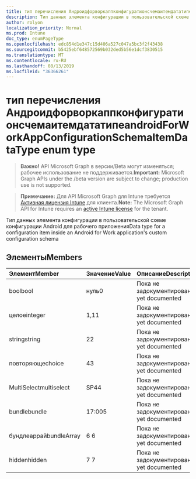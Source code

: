 ```yaml
---
title: тип перечисления Андроидфорворкаппконфигуратионсчемаитемдататипе
description: Тип данных элемента конфигурации в пользовательской схеме конфигурации Android для рабочего приложения
author: rolyon
localization_priority: Normal
ms.prod: Intune
doc_type: enumPageType
ms.openlocfilehash: edc854d1e347c15d406a527c047a5bc3f2f43438
ms.sourcegitcommit: b5425ebf648572569b032ded5b56e1dcf3830515
ms.translationtype: MT
ms.contentlocale: ru-RU
ms.lasthandoff: 08/13/2019
ms.locfileid: "36366261"
---
```

# <a name="androidforworkappconfigurationschemaitemdatatype-enum-type"></a><span data-ttu-id="9be6c-103">тип перечисления Андроидфорворкаппконфигуратионсчемаитемдататипе</span><span class="sxs-lookup"><span data-stu-id="9be6c-103">androidForWorkAppConfigurationSchemaItemDataType enum type</span></span>

> <span data-ttu-id="9be6c-104">**Важно!** API Microsoft Graph в версии/Beta могут изменяться; рабочее использование не поддерживается.</span><span class="sxs-lookup"><span data-stu-id="9be6c-104">**Important:** Microsoft Graph APIs under the /beta version are subject to change; production use is not supported.</span></span>

> <span data-ttu-id="9be6c-105">**Примечание:** Для API Microsoft Graph для Intune требуется [Активная лицензия Intune](https://go.microsoft.com/fwlink/?linkid=839381) для клиента.</span><span class="sxs-lookup"><span data-stu-id="9be6c-105">**Note:** The Microsoft Graph API for Intune requires an [active Intune license](https://go.microsoft.com/fwlink/?linkid=839381) for the tenant.</span></span>

<span data-ttu-id="9be6c-106">Тип данных элемента конфигурации в пользовательской схеме конфигурации Android для рабочего приложения</span><span class="sxs-lookup"><span data-stu-id="9be6c-106">Data type for a configuration item inside an Android for Work application's custom configuration schema</span></span>

## <a name="members"></a><span data-ttu-id="9be6c-107">Элементы</span><span class="sxs-lookup"><span data-stu-id="9be6c-107">Members</span></span>
|<span data-ttu-id="9be6c-108">Элемент</span><span class="sxs-lookup"><span data-stu-id="9be6c-108">Member</span></span>|<span data-ttu-id="9be6c-109">Значение</span><span class="sxs-lookup"><span data-stu-id="9be6c-109">Value</span></span>|<span data-ttu-id="9be6c-110">Описание</span><span class="sxs-lookup"><span data-stu-id="9be6c-110">Description</span></span>|
|:---|:---|:---|
|<span data-ttu-id="9be6c-111">bool</span><span class="sxs-lookup"><span data-stu-id="9be6c-111">bool</span></span>|<span data-ttu-id="9be6c-112">нуль</span><span class="sxs-lookup"><span data-stu-id="9be6c-112">0</span></span>|<span data-ttu-id="9be6c-113">Пока не задокументировано.</span><span class="sxs-lookup"><span data-stu-id="9be6c-113">Not yet documented</span></span>|
|<span data-ttu-id="9be6c-114">целое</span><span class="sxs-lookup"><span data-stu-id="9be6c-114">integer</span></span>|<span data-ttu-id="9be6c-115">1,1</span><span class="sxs-lookup"><span data-stu-id="9be6c-115">1</span></span>|<span data-ttu-id="9be6c-116">Пока не задокументировано.</span><span class="sxs-lookup"><span data-stu-id="9be6c-116">Not yet documented</span></span>|
|<span data-ttu-id="9be6c-117">string</span><span class="sxs-lookup"><span data-stu-id="9be6c-117">string</span></span>|<span data-ttu-id="9be6c-118">2</span><span class="sxs-lookup"><span data-stu-id="9be6c-118">2</span></span>|<span data-ttu-id="9be6c-119">Пока не задокументировано.</span><span class="sxs-lookup"><span data-stu-id="9be6c-119">Not yet documented</span></span>|
|<span data-ttu-id="9be6c-120">повторяюще</span><span class="sxs-lookup"><span data-stu-id="9be6c-120">choice</span></span>|<span data-ttu-id="9be6c-121">4</span><span class="sxs-lookup"><span data-stu-id="9be6c-121">3</span></span>|<span data-ttu-id="9be6c-122">Пока не задокументировано.</span><span class="sxs-lookup"><span data-stu-id="9be6c-122">Not yet documented</span></span>|
|<span data-ttu-id="9be6c-123">MultiSelect</span><span class="sxs-lookup"><span data-stu-id="9be6c-123">multiselect</span></span>|<span data-ttu-id="9be6c-124">SP4</span><span class="sxs-lookup"><span data-stu-id="9be6c-124">4</span></span>|<span data-ttu-id="9be6c-125">Пока не задокументировано.</span><span class="sxs-lookup"><span data-stu-id="9be6c-125">Not yet documented</span></span>|
|<span data-ttu-id="9be6c-126">bundle</span><span class="sxs-lookup"><span data-stu-id="9be6c-126">bundle</span></span>|<span data-ttu-id="9be6c-127">17:00</span><span class="sxs-lookup"><span data-stu-id="9be6c-127">5</span></span>|<span data-ttu-id="9be6c-128">Пока не задокументировано.</span><span class="sxs-lookup"><span data-stu-id="9be6c-128">Not yet documented</span></span>|
|<span data-ttu-id="9be6c-129">бундлеаррай</span><span class="sxs-lookup"><span data-stu-id="9be6c-129">bundleArray</span></span>|<span data-ttu-id="9be6c-130">6 </span><span class="sxs-lookup"><span data-stu-id="9be6c-130">6</span></span>|<span data-ttu-id="9be6c-131">Пока не задокументировано.</span><span class="sxs-lookup"><span data-stu-id="9be6c-131">Not yet documented</span></span>|
|<span data-ttu-id="9be6c-132">hidden</span><span class="sxs-lookup"><span data-stu-id="9be6c-132">hidden</span></span>|<span data-ttu-id="9be6c-133">7 </span><span class="sxs-lookup"><span data-stu-id="9be6c-133">7</span></span>|<span data-ttu-id="9be6c-134">Пока не задокументировано.</span><span class="sxs-lookup"><span data-stu-id="9be6c-134">Not yet documented</span></span>|




